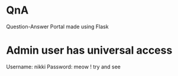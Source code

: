# QnA
Question-Answer Portal made using Flask
# Admin user has universal access
Username: nikki
Password: meow
! try and see
